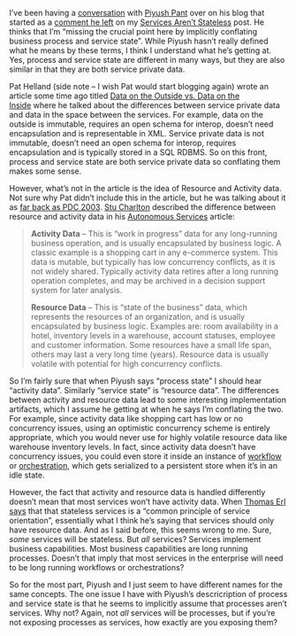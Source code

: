 I’ve been having a
[conversation](http://unhandledx.blogspot.com/2006/08/state-in-services-architecture.html)
with [Piyush Pant](http://unhandledx.blogspot.com/) over on his blog
that started as a [comment he
left](http://devhawk.net/CommentView,guid,4d427e9f-7775-4aae-a487-8cf8c1d8a991.aspx#commentstart)
on my [Services Aren’t
Stateless](http://devhawk.net/2006/07/27/services-arent-stateless/)
post. He thinks that I’m “missing the crucial point here by implicitly
conflating business process and service state”. While Piyush hasn’t
really defined what he means by these terms, I think I understand what
he’s getting at. Yes, process and service state are different in many
ways, but they are also similar in that they are both service private
data.

Pat Helland (side note – I wish Pat would start blogging again) wrote an
article some time ago titled [Data on the Outside vs. Data on the
Inside](http://msdn.microsoft.com/library/en-us/dnbda/html/dataoutsideinside.asp) where
he talked about the differences between service private data and data in
the space between the services. For example, data on the outside is
immutable, requires an open schema for interop, doesn’t need
encapsulation and is representable in XML. Service private data is not
immutable, doesn’t need an open schema for interop, requires
encapsulation and is typically stored in a SQL RDBMS. So on this front,
process and service state are both service private data so conflating
them makes some sense.

However, what’s not in the article is the idea of Resource and Activity
data. Not sure why Pat didn’t include this in the article, but he was
talking about it as [far back as PDC
2003](http://www.stucharlton.com/blog/archives/000041.html). [Stu
Charlton](http://www.stucharlton.com/blog/) described the difference
between resource and activity data in his [Autonomous
Services](http://www.theserverside.net/tt/articles/showarticle.tss?id=AutonomousServices)
article:

> **Activity Data** – This is “work in progress” data for any
> long-running business operation, and is usually encapsulated by
> business logic. A classic example is a shopping cart in any e-commerce
> system. This data is mutable, but typically has low concurrency
> conflicts, as it is not widely shared. Typically activity data retires
> after a long running operation completes, and may be archived in a
> decision support system for later analysis.
>
> **Resource Data** – This is “state of the business” data, which
> represents the resources of an organization, and is usually
> encapsulated by business logic. Examples are: room availability in a
> hotel, inventory levels in a warehouse, account statuses, employee and
> customer information. Some resources have a small life span, others
> may last a very long time (years). Resource data is usually volatile
> with potential for high concurrency conflicts.

So I’m fairly sure that when Piyush says “process state” I should hear
“activity data”. Similarly “service state” is “resource data”. The
differences between activity and resource data lead to some interesting
implementation artifacts, which I assume he getting at when he says I’m
conflating the two. For example, since activity data like shopping cart
has low or no concurrency issues, using an optimistic concurrency scheme
is entirely appropriate, which you would never use for highly volatile
resource data like warehouse inventory levels. In fact, since activity
data doesn’t have concurrency issues, you could even store it inside an
instance of [workflow](http://wf.netfx3.com/) or
[orchestration](http://msdn.microsoft.com/biztalk/learning/dev/orch/default.aspx),
which gets serialized to a persistent store when it’s in an idle state.

However, the fact that activity and resource data is handled differently
doesn’t mean that most services won’t have activity data. When [Thomas
Erl says](http://webservices.sys-con.com/read/136190.htm) that that
stateless services is a “common principle of service orientation”,
essentially what I think he’s saying that services should only have
resource data. And as I said before, this seems wrong to me. Sure,
*some* services will be stateless. But *all* services? Services
implement business capabilities. Most business capabilities are long
running processes. Doesn’t that imply that most services in the
enterprise will need to be long running workflows or orchestrations?

So for the most part, Piyush and I just seem to have different names for
the same concepts. The one issue I have with Piyush’s descricription of
process and service state is that he seems to implicitly assume that
processes aren’t services. Why not? Again, not *all* services will be
processes, but if you’re not exposing processes as services, how exactly
are you exposing them?
